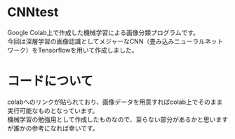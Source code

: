 # CNNtest

Google Colab上で作成した機械学習による画像分類プログラムです。  
今回は深層学習の画像認識としてメジャーなCNN（畳み込みニューラルネットワーク）をTensorflowを用いて作成しました。

# コードについて

colabへのリンクが貼られており、画像データを用意すればcolab上でそのまま実行可能なものとなっています。  
機械学習の勉強用として作成したものなので、至らない部分があるかと思いますが誰かの参考になれば幸いです。
